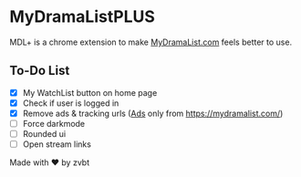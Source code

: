 # MyDramaListPLUS

MDL+ is a chrome extension to make [MyDramaList.com](https://mydramalist.com/) feels better to use.

## To-Do List

- [x] My WatchList button on home page
- [x] Check if user is logged in
- [x] Remove ads & tracking urls ([Ads](./ads.js) only from https://mydramalist.com/)
- [ ] Force darkmode
- [ ] Rounded ui
- [ ] Open stream links

Made with ❤ by zvbt
